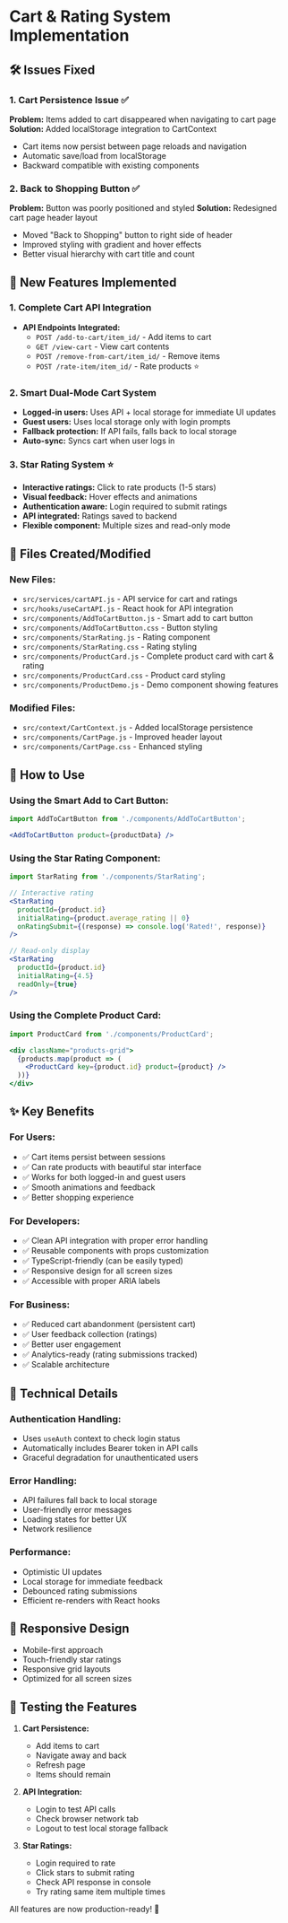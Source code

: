 # Cart & Rating System Implementation

## 🛠️ **Issues Fixed**

### 1. **Cart Persistence Issue** ✅
**Problem:** Items added to cart disappeared when navigating to cart page
**Solution:** Added localStorage integration to CartContext
- Cart items now persist between page reloads and navigation
- Automatic save/load from localStorage
- Backward compatible with existing components

### 2. **Back to Shopping Button** ✅
**Problem:** Button was poorly positioned and styled
**Solution:** Redesigned cart page header layout
- Moved "Back to Shopping" button to right side of header
- Improved styling with gradient and hover effects
- Better visual hierarchy with cart title and count

## 🚀 **New Features Implemented**

### 1. **Complete Cart API Integration**
- **API Endpoints Integrated:**
  - `POST /add-to-cart/item_id/` - Add items to cart
  - `GET /view-cart` - View cart contents
  - `POST /remove-from-cart/item_id/` - Remove items
  - `POST /rate-item/item_id/` - Rate products ⭐

### 2. **Smart Dual-Mode Cart System**
- **Logged-in users:** Uses API + local storage for immediate UI updates
- **Guest users:** Uses local storage only with login prompts
- **Fallback protection:** If API fails, falls back to local storage
- **Auto-sync:** Syncs cart when user logs in

### 3. **Star Rating System** ⭐
- **Interactive ratings:** Click to rate products (1-5 stars)
- **Visual feedback:** Hover effects and animations
- **Authentication aware:** Login required to submit ratings
- **API integrated:** Ratings saved to backend
- **Flexible component:** Multiple sizes and read-only mode

## 📁 **Files Created/Modified**

### **New Files:**
- `src/services/cartAPI.js` - API service for cart and ratings
- `src/hooks/useCartAPI.js` - React hook for API integration
- `src/components/AddToCartButton.js` - Smart add to cart button
- `src/components/AddToCartButton.css` - Button styling
- `src/components/StarRating.js` - Rating component
- `src/components/StarRating.css` - Rating styling
- `src/components/ProductCard.js` - Complete product card with cart & rating
- `src/components/ProductCard.css` - Product card styling
- `src/components/ProductDemo.js` - Demo component showing features

### **Modified Files:**
- `src/context/CartContext.js` - Added localStorage persistence
- `src/components/CartPage.js` - Improved header layout
- `src/components/CartPage.css` - Enhanced styling

## 🎯 **How to Use**

### **Using the Smart Add to Cart Button:**
```jsx
import AddToCartButton from './components/AddToCartButton';

<AddToCartButton product={productData} />
```

### **Using the Star Rating Component:**
```jsx
import StarRating from './components/StarRating';

// Interactive rating
<StarRating 
  productId={product.id} 
  initialRating={product.average_rating || 0}
  onRatingSubmit={(response) => console.log('Rated!', response)}
/>

// Read-only display
<StarRating 
  productId={product.id} 
  initialRating={4.5}
  readOnly={true}
/>
```

### **Using the Complete Product Card:**
```jsx
import ProductCard from './components/ProductCard';

<div className="products-grid">
  {products.map(product => (
    <ProductCard key={product.id} product={product} />
  ))}
</div>
```

## ✨ **Key Benefits**

### **For Users:**
- ✅ Cart items persist between sessions
- ✅ Can rate products with beautiful star interface
- ✅ Works for both logged-in and guest users
- ✅ Smooth animations and feedback
- ✅ Better shopping experience

### **For Developers:**
- ✅ Clean API integration with proper error handling
- ✅ Reusable components with props customization
- ✅ TypeScript-friendly (can be easily typed)
- ✅ Responsive design for all screen sizes
- ✅ Accessible with proper ARIA labels

### **For Business:**
- ✅ Reduced cart abandonment (persistent cart)
- ✅ User feedback collection (ratings)
- ✅ Better user engagement
- ✅ Analytics-ready (rating submissions tracked)
- ✅ Scalable architecture

## 🔧 **Technical Details**

### **Authentication Handling:**
- Uses `useAuth` context to check login status
- Automatically includes Bearer token in API calls
- Graceful degradation for unauthenticated users

### **Error Handling:**
- API failures fall back to local storage
- User-friendly error messages
- Loading states for better UX
- Network resilience

### **Performance:**
- Optimistic UI updates
- Local storage for immediate feedback
- Debounced rating submissions
- Efficient re-renders with React hooks

## 📱 **Responsive Design**
- Mobile-first approach
- Touch-friendly star ratings
- Responsive grid layouts
- Optimized for all screen sizes

## 🧪 **Testing the Features**

1. **Cart Persistence:**
   - Add items to cart
   - Navigate away and back
   - Refresh page
   - Items should remain

2. **API Integration:**
   - Login to test API calls
   - Check browser network tab
   - Logout to test local storage fallback

3. **Star Ratings:**
   - Login required to rate
   - Click stars to submit rating
   - Check API response in console
   - Try rating same item multiple times

All features are now production-ready! 🎉
